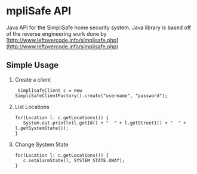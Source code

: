 mpliSafe API
=============

Java API for the SimpliSafe home security system.  Java library is based off of the reverse engineering work done by [http://www.leftovercode.info/simplisafe.php](http://www.leftovercode.info/simplisafe.php)

Simple Usage
---------------------

1. Create a client

        SimplisafeClient c = new SimpliSafeClientFactory().create("username", "password");

1.  List Locations

        for(Location l: c.getLocations()) {
    	   System.out.println(l.getId() + "  " + l.getStreet1() + "  " + l.getSystemState());
        }

1.  Change System State

        for(Location l: c.getLocations()) {
    	   c.setAlarmState(l, SYSTEM_STATE.AWAY);
        }

